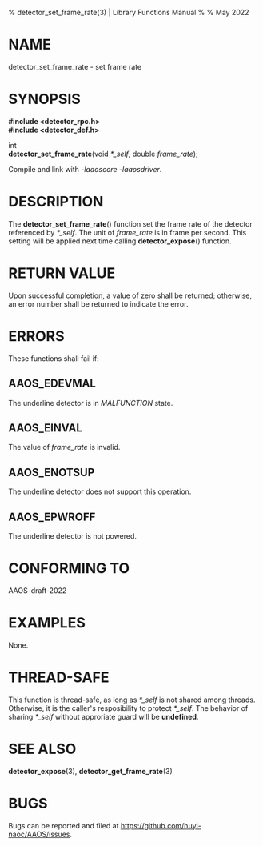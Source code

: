 % detector\_set\_frame\_rate(3) | Library Functions Manual
%
% May 2022

NAME
====

detector\_set\_frame\_rate - set frame rate

SYNOPSIS
========

**#include <detector_rpc.h>**  
**#include <detector_def.h>**

int  
**detector_set_frame_rate**(void *\*\_self*, double *frame_rate*);

Compile and link with *-laaoscore* *-laaosdriver*.

DESCRIPTION
===========

The **detector_set_frame_rate**() function set the frame rate of the detector referenced by *\*\_self*. The unit of *frame\_rate* is in frame per second. This setting will be applied next time calling **detector_expose**() function. 

RETURN VALUE
============

Upon successful completion, a value of zero shall be returned; otherwise, an error number shall be returned to indicate the error.

ERRORS
======

These functions shall fail if:

AAOS\_EDEVMAL
------------

The underline detector is in *MALFUNCTION* state.

AAOS\_EINVAL
------------

The value of  *frame\_rate* is invalid. 

AAOS\_ENOTSUP
------------

The underline detector does not support this operation.

AAOS\_EPWROFF
------------

The underline detector is not powered.

CONFORMING TO
=============

AAOS-draft-2022

EXAMPLES
========

None.

THREAD-SAFE
===========

This function is thread-safe, as long as *\*\_self* is not shared among threads. Otherwise, it is the caller's resposibility to protect *\*\_self*. The behavior of sharing *\*\_self* without approriate guard will be **undefined**.

SEE ALSO
========

**detector_expose**(3), **detector_get_frame_rate**(3)

BUGS
====

Bugs can be reported and filed at https://github.com/huyi-naoc/AAOS/issues.

